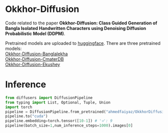 # Okkhor-Diffusion
Code related to the paper **Okkhor-Diffusion: Class Guided Generation of Bangla Isolated Handwritten Characters using Denoising Diffusion Probabilistic Model (DDPM)**.

Pretrained models are uploaded to [huggingface](https://huggingface.co/ahmedfaiyaz/OkkhorDiffusion).
There are three pretrained models:<br>
[Okkhor-Diffusion-Banglalekha](https://huggingface.co/ahmedfaiyaz/OkkhorDiffusion)<br>
[Okkhor-Diffusion-CmaterDB]()<br>
[Okkhor-Diffusion-Ekushey]()<br>

# Inference

```py
from diffusers import DiffusionPipeline
from typing import List, Optional, Tuple, Union
import torch
pipeline = DiffusionPipeline.from_pretrained("ahmedfaiyaz/OkkhorDiffusion",custom_pipeline="ahmedfaiyaz/OkkhorDiffusion",embedding=torch.float16)
pipeline.to("cuda")
pipeline.embedding=torch.tensor([10-1]) # 'ও': 9
pipeline(batch_size=1,num_inference_steps=1000).images[0]

```

